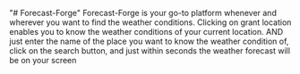 "# Forecast-Forge" 
Forecast-Forge is your go-to platform whenever and wherever you want to find the weather conditions. Clicking on grant location enables you to know the weather conditions of your current location.
                    AND just enter the name of the place you want to know the weather condition of, click on the search button, and just within seconds the weather forecast will be on your screen

